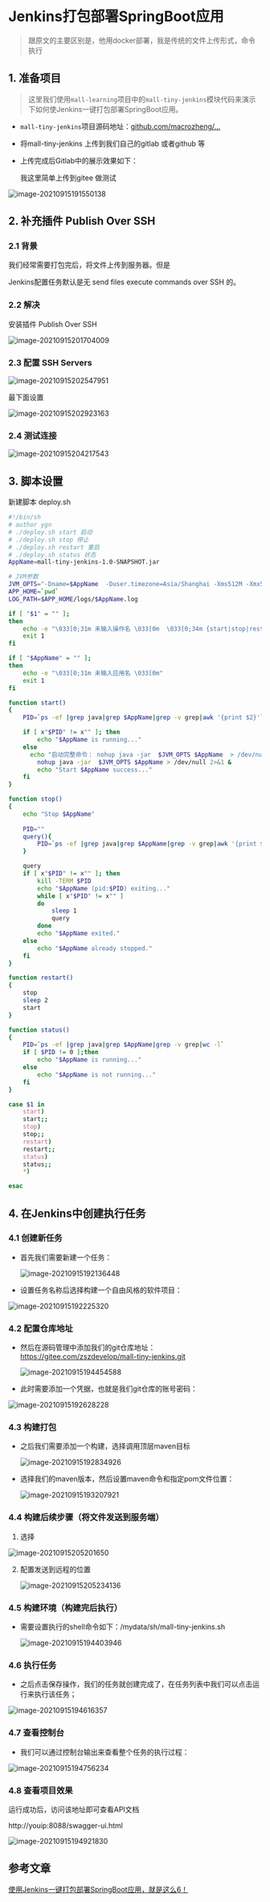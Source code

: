 # Jenkins打包部署SpringBoot应用

>跟原文的主要区别是，他用docker部署，我是传统的文件上传形式，命令执行

## 1. 准备项目

> 这里我们使用`mall-learning`项目中的`mall-tiny-jenkins`模块代码来演示下如何使Jenkins一键打包部署SpringBoot应用。

- `mall-tiny-jenkins`项目源码地址：[github.com/macrozheng/…](https://link.juejin.cn/?target=https%3A%2F%2Fgithub.com%2Fmacrozheng%2Fmall-learning%2Ftree%2Fmaster%2Fmall-tiny-jenkins)

- 将mall-tiny-jenkins 上传到我们自己的gitlab 或者github 等

- 上传完成后Gitlab中的展示效果如下：

  我这里简单上传到gitee 做测试

![image-20210915191550138](https://zszblog.oss-cn-beijing.aliyuncs.com/zszblog/blogimage-master/image-20210915191550138.png)

## 2. 补充插件 Publish Over SSH

### 2.1 背景

我们经常需要打包完后，将文件上传到服务器。但是

Jenkins配置任务默认是无 send files execute commands over SSH 的。

### 2.2 解决

安装插件 Publish Over SSH

![image-20210915201704009](https://zszblog.oss-cn-beijing.aliyuncs.com/zszblog/blogimage-master/image-20210915201704009.png)

### 2.3 配置 SSH Servers

![image-20210915202547951](https://zszblog.oss-cn-beijing.aliyuncs.com/zszblog/blogimage-master/image-20210915202547951.png)

最下面设置

![image-20210915202923163](https://zszblog.oss-cn-beijing.aliyuncs.com/zszblog/blogimage-master/image-20210915202923163.png)

### 2.4  测试连接

![image-20210915204217543](https://zszblog.oss-cn-beijing.aliyuncs.com/zszblog/blogimage-master/image-20210915204217543.png)

## 3. 脚本设置

新建脚本 deploy.sh

```sh
#!/bin/sh
# author ygn
# ./deploy.sh start 启动
# ./deploy.sh stop 停止
# ./deploy.sh restart 重启
# ./deploy.sh status 状态
AppName=mall-tiny-jenkins-1.0-SNAPSHOT.jar

# JVM参数
JVM_OPTS="-Dname=$AppName  -Duser.timezone=Asia/Shanghai -Xms512M -Xmx512M -XX:PermSize=256M -XX:MaxPermSize=512M -XX:+HeapDumpOnOutOfMemoryError -XX:+PrintGCDateStamps  -XX:+PrintGCDetails -XX:NewRatio=1 -XX:SurvivorRatio=30 -XX:+UseParallelGC -XX:+UseParallelOldGC"
APP_HOME=`pwd`
LOG_PATH=$APP_HOME/logs/$AppName.log

if [ "$1" = "" ];
then
    echo -e "\033[0;31m 未输入操作名 \033[0m  \033[0;34m {start|stop|restart|status} \033[0m"
    exit 1
fi

if [ "$AppName" = "" ];
then
    echo -e "\033[0;31m 未输入应用名 \033[0m"
    exit 1
fi

function start()
{
    PID=`ps -ef |grep java|grep $AppName|grep -v grep|awk '{print $2}'`

	if [ x"$PID" != x"" ]; then
	    echo "$AppName is running..."
	else
	  echo "启动完整命令： nohup java -jar  $JVM_OPTS $AppName  > /dev/null 2>&1 &"
		nohup java -jar  $JVM_OPTS $AppName > /dev/null 2>&1 &
		echo "Start $AppName success..."
	fi
}

function stop()
{
    echo "Stop $AppName"
	
	PID=""
	query(){
		PID=`ps -ef |grep java|grep $AppName|grep -v grep|awk '{print $2}'`
	}

	query
	if [ x"$PID" != x"" ]; then
		kill -TERM $PID
		echo "$AppName (pid:$PID) exiting..."
		while [ x"$PID" != x"" ]
		do
			sleep 1
			query
		done
		echo "$AppName exited."
	else
		echo "$AppName already stopped."
	fi
}

function restart()
{
    stop
    sleep 2
    start
}

function status()
{
    PID=`ps -ef |grep java|grep $AppName|grep -v grep|wc -l`
    if [ $PID != 0 ];then
        echo "$AppName is running..."
    else
        echo "$AppName is not running..."
    fi
}

case $1 in
    start)
    start;;
    stop)
    stop;;
    restart)
    restart;;
    status)
    status;;
    *)

esac

```



## 4. 在Jenkins中创建执行任务

### 4.1 创建新任务

- 首先我们需要新建一个任务：

  ![image-20210915192136448](https://zszblog.oss-cn-beijing.aliyuncs.com/zszblog/blogimage-master/image-20210915192136448.png)

- 设置任务名称后选择构建一个自由风格的软件项目：

![image-20210915192225320](https://zszblog.oss-cn-beijing.aliyuncs.com/zszblog/blogimage-master/image-20210915192225320.png)

### 4.2 配置仓库地址

- 然后在源码管理中添加我们的git仓库地址：https://gitee.com/zszdevelop/mall-tiny-jenkins.git

  ![image-20210915194454588](https://zszblog.oss-cn-beijing.aliyuncs.com/zszblog/blogimage-master/image-20210915194454588.png)

- 此时需要添加一个凭据，也就是我们git仓库的账号密码：

![image-20210915192628228](https://zszblog.oss-cn-beijing.aliyuncs.com/zszblog/blogimage-master/image-20210915192628228.png)

### 4.3 构建打包

- 之后我们需要添加一个构建，选择调用顶层maven目标

  ![image-20210915192834926](https://zszblog.oss-cn-beijing.aliyuncs.com/zszblog/blogimage-master/image-20210915192834926.png)

- 选择我们的maven版本，然后设置maven命令和指定pom文件位置：

  ![image-20210915193207921](https://zszblog.oss-cn-beijing.aliyuncs.com/zszblog/blogimage-master/image-20210915193207921.png)

  


### 4.4 构建后续步骤（将文件发送到服务端）

1. 选择

![image-20210915205201650](https://zszblog.oss-cn-beijing.aliyuncs.com/zszblog/blogimage-master/image-20210915205201650.png)

2. 配置发送到远程的位置

   ![image-20210915205234136](https://zszblog.oss-cn-beijing.aliyuncs.com/zszblog/blogimage-master/image-20210915205234136.png)

### 4.5 构建环境（构建完后执行）

- 需要设置执行的shell命令如下：/mydata/sh/mall-tiny-jenkins.sh

  ![image-20210915194403946](https://zszblog.oss-cn-beijing.aliyuncs.com/zszblog/blogimage-master/image-20210915194403946.png)

### 4.6 执行任务

- 之后点击保存操作，我们的任务就创建完成了，在任务列表中我们可以点击运行来执行该任务；

![image-20210915194616357](https://zszblog.oss-cn-beijing.aliyuncs.com/zszblog/blogimage-master/image-20210915194616357.png)

### 4.7 查看控制台

- 我们可以通过控制台输出来查看整个任务的执行过程：

![image-20210915194756234](https://zszblog.oss-cn-beijing.aliyuncs.com/zszblog/blogimage-master/image-20210915194756234.png)

### 4.8 查看项目效果

运行成功后，访问该地址即可查看API文档

http://youip:8088/swagger-ui.html

![image-20210915194921830](https://zszblog.oss-cn-beijing.aliyuncs.com/zszblog/blogimage-master/image-20210915194921830.png)

## 参考文章

[使用Jenkins一键打包部署SpringBoot应用，就是这么6！](https://juejin.cn/post/6844904022097264648)
